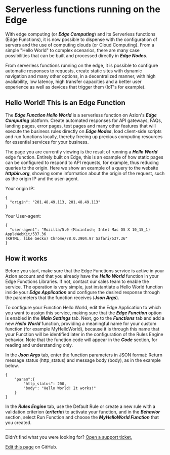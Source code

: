 # Serverless functions running on the **Edge**

With edge computing (or **_Edge Computing_**) and its Serverless functions (Edge Functions), it is now possible to dispense with the configuration of servers and the use of computing clouds (or Cloud Computing). From a simple "Hello World" to complex scenarios, there are many case possibilities that can be built and processed directly in **_Edge Nodes_**.

From serverless functions running on the edge, it is possible to configure automatic responses to requests, create static sites with dynamic navigation and many other options, in a decentralized manner, with high availability, low latency, high transfer capacities and a better user experience as well as devices that trigger them (IoT's for example).

## Hello World! This is an Edge Function

The **_Edge Function Hello World_** is a serverless function on Azion's **_Edge Computing_** platform. Create automated responses for API gateways, FAQs, landing pages, error pages, test pages and many other features that will execute the business rules directly on **_Edge Nodes_**, load client-side scripts and run functions locally, thereby freeing up precious computing resources for essential services for your business. 

The page you are currently viewing is the result of running a **_Hello World_** edge function. Entirely built on Edge, this is an example of how static pages can be configured to respond to API requests, for example, thus reducing queries to the origin. Here we show an example of a query to the website **_httpbin.org_**, showing some information about the origin of the request, such as the origin IP and the user-agent.

Your origin IP:

~~~
{
  "origin": "201.48.49.113, 201.48.49.113"
}
~~~

Your User-agent:

~~~
{
  "user-agent": "Mozilla/5.0 (Macintosh; Intel Mac OS X 10_15_1) AppleWebKit/537.36 
(KHTML, like Gecko) Chrome/78.0.3904.97 Safari/537.36"
}
~~~

## How it works

Before you start, make sure that the Edge Functions service is active in your Azion account and that you already have the **_Hello World_** function in your Edge Functions Libraries. If not, contact our sales team to enable the service. The operation is very simple, just instantiate a Hello World function inside your **_Edge Application_** and configure the desired response through the parameters that the function receives (**_Json Args_**).

To configure your Function Hello World, edit the Edge Application to which you want to assign this service, making sure that the **_Edge Function_** option is enabled in the **_Main Settings_** tab. Next, go to the **_Functions_** tab and add a new **_Hello World_** function, providing a meaningful name for your custom function (for example MyHelloWorld), because it is through this name that your Function will be identified later in the configuration of the Rules Engine behavior. Note that the function code will appear in the **_Code_** section, for reading and understanding only. 

In the **_Json Args_** tab, enter the function parameters in JSON format: Return message status (http_status) and message body (body), as in the example below. 

~~~
{
    "param":{
        "http_status": 200,
        "body": "Hello World! It works!"
    }
}
~~~

In the **_Rules Engine_** tab, use the Default Rule or create a new rule with a validation criterion (**_criteria_**) to activate your function, and in the **_Behavior_** section, select Run Function and choose the **_MyHelloWorld Function_** that you created.

---

Didn’t find what you were looking for? [Open a support ticket.](https://tickets.azion.com/)

[Edit this page](https://github.com/aziontech/docs_en/edit/master/use-cases/serverless-functions/index.md) on GitHub.